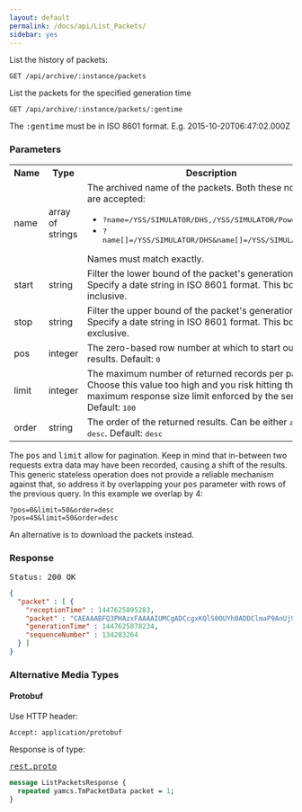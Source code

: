 ```yaml
---
layout: default
permalink: /docs/api/List_Packets/
sidebar: yes
---
```


List the history of packets:

    GET /api/archive/:instance/packets
    
List the packets for the specified generation time

    GET /api/archive/:instance/packets/:gentime
    
The <tt>:gentime</tt> must be in ISO 8601 format. E.g. 2015-10-20T06:47:02.000Z

### Parameters

<table class="inline">
    <tr>
        <th>Name</th>
        <th>Type</th>
        <th>Description</th>
    </tr>
    <tr>
        <td class="code">name</td>
        <td class="code">array of strings</td>
        <td>
            The archived name of the packets. Both these notations are accepted:
            <ul>
                <li><tt>?name=/YSS/SIMULATOR/DHS,/YSS/SIMULATOR/Power</tt></li>
                <li><tt>?name[]=/YSS/SIMULATOR/DHS&name[]=/YSS/SIMULATOR/Power</tt></li>
            </ul>
            Names must match exactly.
        </td>
    </tr>
    <tr>
        <td class="code">start</td>
        <td class="code">string</td>
        <td>Filter the lower bound of the packet's generation time. Specify a date string in ISO 8601 format. This bound is inclusive.</td>
    </tr>
    <tr>
        <td class="code">stop</td>
        <td class="code">string</td>
        <td>Filter the upper bound of the packet's generation time. Specify a date string in ISO 8601 format. This bound is exclusive.</td>
    </tr>
    <tr>
        <td class="code">pos</td>
        <td class="code">integer</td>
        <td>The zero-based row number at which to start outputting results. Default: <tt>0</tt></td>
    </tr>
    <tr>
        <td class="code">limit</td>
        <td class="code">integer</td>
        <td>The maximum number of returned records per page. Choose this value too high and you risk hitting the maximum response size limit enforced by the server. Default: <tt>100</tt></td>
    </tr>
    <!--tr>
        <td class="code">q</td>
        <td class="code">string</td>
        <td>The search keywords.</td>
    </tr-->
    <tr>
        <td class="code">order</td>
        <td class="code">string</td>
        <td>The order of the returned results. Can be either <tt>asc</tt> or <tt>desc</tt>. Default: <tt>desc</tt></td>
    </tr>
</table>

The <tt>pos</tt> and <tt>limit</tt> allow for pagination. Keep in mind that in-between two requests extra data may have been recorded, causing a shift of the results. This generic stateless operation does not provide a reliable mechanism against that, so address it by overlapping your <tt>pos</tt> parameter with rows of the previous query. In this example we overlap by 4:

    ?pos=0&limit=50&order=desc
    ?pos=45&limit=50&order=desc
    
An alternative is to download the packets instead.


### Response

<pre class="header">
Status: 200 OK
</pre>

```json
{ 
  "packet" : [ {
    "receptionTime" : 1447625895283,
    "packet" : "CAEAAABFQ3PHAzxFAAAAIUMCgADCcgxKQlS0OUYh0ADDClmaP9AnUj9yMP1DV9wpQ1fcKT85frs/dofTQwErhUJLPXHCDdLywwpZmg==",
    "generationTime" : 1447625878234,
    "sequenceNumber" : 134283264
  } ] 
}
```


### Alternative Media Types

#### Protobuf

Use HTTP header:

    Accept: application/protobuf
    
Response is of type:

<pre class="r header"><a href="/docs/api/rest.proto/">rest.proto</a></pre>
```proto
message ListPacketsResponse {
  repeated yamcs.TmPacketData packet = 1;
}
```
